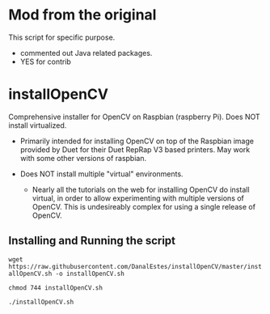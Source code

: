 # Mod from the original

This script for specific purpose.
* commented out Java related packages.
* YES for contrib

# installOpenCV
Comprehensive installer for OpenCV on Raspbian (raspberry Pi).  Does NOT install virtualized.

* Primarily intended for installing OpenCV on top of the Raspbian image provided by Duet for their Duet RepRap V3 based printers.  May work with some other versions of raspbian. 

* Does NOT install multiple "virtual" environments.  
  * Nearly all the tutorials on the web for installing OpenCV do install virtual, in order to allow experimenting with multiple versions of OpenCV. This is undesireably complex for using a single release of OpenCV. 

## Installing and Running the script
```wget https://raw.githubusercontent.com/DanalEstes/installOpenCV/master/installOpenCV.sh -o installOpenCV.sh```

```chmod 744 installOpenCV.sh```

```./installOpenCV.sh```
